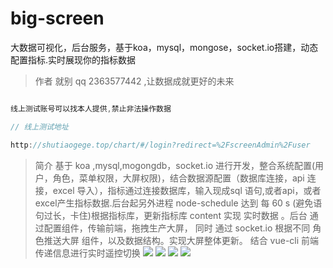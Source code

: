 # big-screen
大数据可视化，后台服务，基于koa，mysql，mongose，socket.io搭建，动态配置指标.实时展现你的指标数据

> 作者 就别 qq 2363577442 ,让数据成就更好的未来

``` js

线上测试账号可以找本人提供,禁止非法操作数据

// 线上测试地址

http://shutiaogege.top/chart/#/login?redirect=%2FscreenAdmin%2Fuser

```

> 简介 基于 koa ,mysql,mogongdb，socket.io 进行开发，整合系统配置(用户，角色，菜单权限，大屏权限)，结合数据源配置（数据库连接，api 连接，excel 导入），指标通过连接数据库，输入现成sql 语句,或者api，或者excel产生指标数据.后台起另外进程 node-schedule 达到 每 60 s (避免语句过长，卡住)根据指标库，更新指标库 content 实现 实时数据 。后台 通过配置组件，传输前端，拖拽生产大屏， 同时 通过 socket.io 根据不同 角色推送大屏 组件，以及数据结构。实现大屏整体更新。 结合 vue-cli 前端 传递信息进行实时遥控切换
![](http://shutiaogege.top/image/big/b-1.png)
![](http://shutiaogege.top/image/big/b-2.png)
![](http://shutiaogege.top/image/big/d2.png)
![](http://shutiaogege.top/image/big/d3.png)

